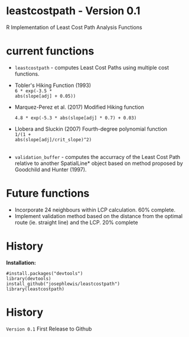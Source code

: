 # leastcostpath - Version 0.1

R Implementation of Least Cost Path Analysis Functions

# current functions
  * <code>leastcostpath</code> - computes Least Cost Paths using multiple cost functions.</b>

  * Tobler's Hiking Function (1993)</b><br /> 
<code>6 * exp(-3.5 * abs(slope[adj] + 0.05))</code><br />

  * Marquez-Perez et al. (2017) Modified Hiking function<br />
<code> 4.8 * exp(-5.3 * abs(slope[adj] * 0.7) + 0.03)</code><br />

  * Llobera and Sluckin (2007) Fourth-degree polynomial function<br /> 
<code>1/(1 + abs(slope[adj]/crit_slope)^2)</code><br /><br />

* <code>validation_buffer</code> - computes the accurracy of the Least Cost Path relative to another SpatialLine* object based on method proposed by Goodchild and Hunter (1997).

# Future functions
* Incorporate 24 neighbours within LCP calculation. 60% complete.
* Implement validation method based on the distance from the optimal route (ie. straight line) and the LCP. 20% complete

# History

<b>Installation:</b>

<code>#install.packages("devtools")</code><br />
<code>library(devtools)</code><br />
<code>install_github("josephlewis/leastcostpath")</code><br />
<code>library(leastcostpath)</code>

# History

<code>Version 0.1</code> First Release to Github

